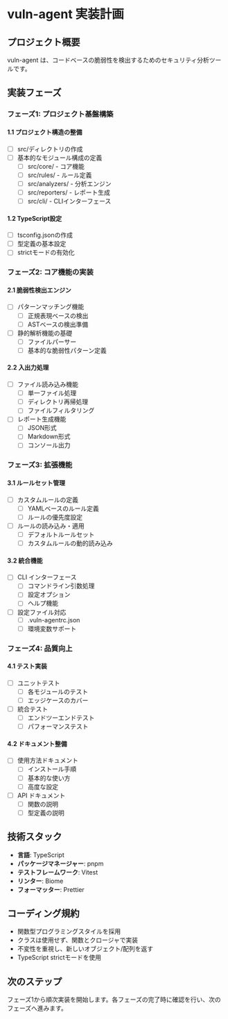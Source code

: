 # vuln-agent 実装計画

## プロジェクト概要
vuln-agent は、コードベースの脆弱性を検出するためのセキュリティ分析ツールです。

## 実装フェーズ

### フェーズ1: プロジェクト基盤構築
#### 1.1 プロジェクト構造の整備
- [ ] src/ディレクトリの作成
- [ ] 基本的なモジュール構成の定義
  - [ ] src/core/ - コア機能
  - [ ] src/rules/ - ルール定義
  - [ ] src/analyzers/ - 分析エンジン
  - [ ] src/reporters/ - レポート生成
  - [ ] src/cli/ - CLIインターフェース

#### 1.2 TypeScript設定
- [ ] tsconfig.jsonの作成
- [ ] 型定義の基本設定
- [ ] strictモードの有効化

### フェーズ2: コア機能の実装
#### 2.1 脆弱性検出エンジン
- [ ] パターンマッチング機能
  - [ ] 正規表現ベースの検出
  - [ ] ASTベースの検出準備
- [ ] 静的解析機能の基礎
  - [ ] ファイルパーサー
  - [ ] 基本的な脆弱性パターン定義

#### 2.2 入出力処理
- [ ] ファイル読み込み機能
  - [ ] 単一ファイル処理
  - [ ] ディレクトリ再帰処理
  - [ ] ファイルフィルタリング
- [ ] レポート生成機能
  - [ ] JSON形式
  - [ ] Markdown形式
  - [ ] コンソール出力

### フェーズ3: 拡張機能
#### 3.1 ルールセット管理
- [ ] カスタムルールの定義
  - [ ] YAMLベースのルール定義
  - [ ] ルールの優先度設定
- [ ] ルールの読み込み・適用
  - [ ] デフォルトルールセット
  - [ ] カスタムルールの動的読み込み

#### 3.2 統合機能
- [ ] CLI インターフェース
  - [ ] コマンドライン引数処理
  - [ ] 設定オプション
  - [ ] ヘルプ機能
- [ ] 設定ファイル対応
  - [ ] .vuln-agentrc.json
  - [ ] 環境変数サポート

### フェーズ4: 品質向上
#### 4.1 テスト実装
- [ ] ユニットテスト
  - [ ] 各モジュールのテスト
  - [ ] エッジケースのカバー
- [ ] 統合テスト
  - [ ] エンドツーエンドテスト
  - [ ] パフォーマンステスト

#### 4.2 ドキュメント整備
- [ ] 使用方法ドキュメント
  - [ ] インストール手順
  - [ ] 基本的な使い方
  - [ ] 高度な設定
- [ ] API ドキュメント
  - [ ] 関数の説明
  - [ ] 型定義の説明

## 技術スタック
- **言語**: TypeScript
- **パッケージマネージャー**: pnpm
- **テストフレームワーク**: Vitest
- **リンター**: Biome
- **フォーマッター**: Prettier

## コーディング規約
- 関数型プログラミングスタイルを採用
- クラスは使用せず、関数とクロージャで実装
- 不変性を重視し、新しいオブジェクト/配列を返す
- TypeScript strictモードを使用

## 次のステップ
フェーズ1から順次実装を開始します。各フェーズの完了時に確認を行い、次のフェーズへ進みます。